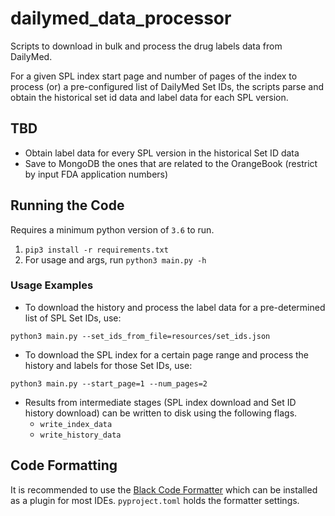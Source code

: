 # dailymed_data_processor
Scripts to download in bulk and process the drug labels data from DailyMed.

For a given SPL index start page and number of pages of the index to process (or) a pre-configured list of DailyMed Set IDs, the scripts parse and obtain the historical set id data and label data for each SPL version.

## TBD
* Obtain label data for every SPL version in the historical Set ID data
* Save to MongoDB the ones that are related to the OrangeBook (restrict by input FDA application numbers)

## Running the Code
Requires a minimum python version of `3.6` to run.
1. `pip3 install -r requirements.txt`
2. For usage and args, run `python3 main.py -h`

### Usage Examples
* To download the history and process the label data for a pre-determined list of SPL Set IDs, use:
```
python3 main.py --set_ids_from_file=resources/set_ids.json
```

* To download the SPL index for a certain page range and process the history and labels for those Set IDs, use:
```
python3 main.py --start_page=1 --num_pages=2
```

* Results from intermediate stages (SPL index download and Set ID history download) can be written to disk using the following flags.
    - `write_index_data`
    - `write_history_data`

## Code Formatting
It is recommended to use the [Black Code Formatter](https://github.com/psf/black) which can be installed as a plugin for most IDEs. `pyproject.toml` holds the formatter settings.
